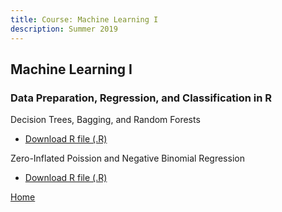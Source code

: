 ```yaml
---
title: Course: Machine Learning I
description: Summer 2019
---
```


## Machine Learning I
### Data Preparation, Regression, and Classification in R

Decision Trees, Bagging, and Random Forests
- [Download R file (.R)](M3Graphing.ipynb)

Zero-Inflated Poission and Negative Binomial Regression
- [Download R file (.R)]()



[Home](https://cherylngo.github.io/)

